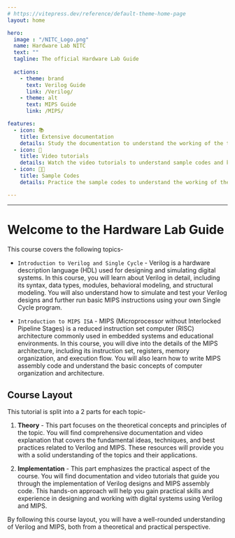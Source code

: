 ```yaml
---
# https://vitepress.dev/reference/default-theme-home-page
layout: home

hero:
  image : "/NITC_Logo.png"
  name: Hardware Lab NITC
  text: ""
  tagline: The official Hardware Lab Guide
  
  actions:
    - theme: brand
      text: Verilog Guide
      link: /Verilog/
    - theme: alt
      text: MIPS Guide
      link: /MIPS/

features:
  - icon: 📚
    title: Extensive documentation
    details: Study the documentation to understand the working of the topics hardware lab
  - icon: 🎥
    title: Video tutorials
    details: Watch the video tutorials to understand sample codes and key concepts
  - icon: 👨‍💻 
    title: Sample Codes
    details: Practice the sample codes to understand the working of the topics

---
```


---

# Welcome to the Hardware Lab Guide

This course covers the following topics-


* `Introduction to Verilog and Single Cycle` - Verilog is a hardware description language (HDL) used for designing and simulating digital systems. In this course, you will learn about Verilog in detail, including its syntax, data types, modules, behavioral modeling, and structural modeling. You will also understand how to simulate and test your Verilog designs and further run basic MIPS instructions using your own Single Cycle program.

* `Introduction to MIPS ISA` -  MIPS (Microprocessor without Interlocked Pipeline Stages) is a reduced instruction set computer (RISC) architecture commonly used in embedded systems and educational environments. In this course, you will dive into the details of the MIPS architecture, including its instruction set, registers, memory organization, and execution flow. You will also learn how to write MIPS assembly code and understand the basic concepts of computer organization and architecture.

## **Course Layout**

This tutorial is split into a 2 parts for each topic-

1. **Theory** - This part focuses on the theoretical concepts and principles of the topic. You will find comprehensive documentation and video explanation that covers the fundamental ideas, techniques, and best practices related to Verilog and MIPS. These resources will provide you with a solid understanding of the topics and their applications.  

2. **Implementation** - This part emphasizes the practical aspect of the course. You will find documentation and video tutorials that guide you through the implementation of Verilog designs and MIPS assembly code. This hands-on approach will help you gain practical skills and experience in designing and working with digital systems using Verilog and MIPS.  

By following this course layout, you will have a well-rounded understanding of Verilog and MIPS, both from a theoretical and practical perspective.
